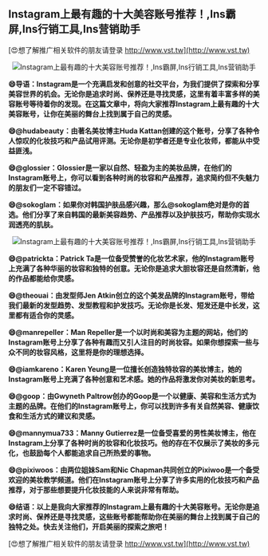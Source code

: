 ## **Instagram上最有趣的十大美容账号推荐！,Ins霸屏,Ins行销工具,Ins营销助手**

[😍想了解推广相关软件的朋友请登录 http://www.vst.tw](http://www.vst.tw)

 <center><img src="https://vst.tw/MP4/tuiguang/png/3.png" alt="Instagram上最有趣的十大美容账号推荐！,Ins霸屏,Ins行销工具,Ins营销助手"></center>

**😄导语：Instagram是一个充满启发和创意的社交平台，为我们提供了探索和分享美容世界的机会。无论你是追求时尚、保养还是寻找灵感，这里有着丰富多样的美容账号等待着你的发现。在这篇文章中，将向大家推荐Instagram上最有趣的十大美容账号，让你在美丽的舞台上找到属于自己的灵感。**

**😄@hudabeauty：由著名美妆博主Huda Kattan创建的这个账号，分享了各种令人惊叹的化妆技巧和产品试用评测。无论你是初学者还是专业化妆师，都能从中受益匪浅。**

**😄@glossier：Glossier是一家以自然、轻盈为主的美妆品牌，在他们的Instagram账号上，你可以看到各种时尚的妆容和产品推荐，追求简约但不失魅力的朋友们一定不容错过。**

**😄@sokoglam：如果你对韩国护肤品感兴趣，那么@sokoglam绝对是你的首选。他们分享了来自韩国的最新美容趋势、产品推荐以及护肤技巧，帮助你实现水润透亮的肌肤。**

 <center><img src="https://vst.tw/MP4/tuiguang/png/7.png" alt="Instagram上最有趣的十大美容账号推荐！,Ins霸屏,Ins行销工具,Ins营销助手"></center>

**😄@patrickta：Patrick Ta是一位备受赞誉的化妆艺术家，他的Instagram账号上充满了各种华丽的妆容和独特的创意。无论你是追求大胆妆容还是自然清新，他的作品都能给你灵感。**

**😄@theouai：由发型师Jen Atkin创立的这个美发品牌的Instagram账号，带给我们最新的发型趋势、发型教程和护发技巧。无论你是长发、短发还是中长发，这里都有适合你的灵感。**

**😄@manrepeller：Man Repeller是一个以时尚和美容为主题的网站，他们的Instagram账号上分享了各种有趣而又引人注目的时尚妆容。如果你想探索一些与众不同的妆容风格，这里将是你的理想选择。**

**😄@iamkareno：Karen Yeung是一位擅长创造独特妆容的美妆博主，她的Instagram账号上充满了各种创意和艺术感。她的作品将激发你对美妆的新思考。**

**😄@goop：由Gwyneth Paltrow创办的Goop是一个以健康、美容和生活方式为主题的品牌。在他们的Instagram账号上，你可以找到许多有关自然美容、健康饮食和生活方式的建议和灵感。**

**😄@mannymua733：Manny Gutierrez是一位备受喜爱的男性美妆博主，他在Instagram上分享了各种时尚的妆容和化妆技巧。他的存在不仅展示了美妆的多元化，也鼓励每个人都能追求自己所热爱的事物。**

**😄@pixiwoos：由两位姐妹Sam和Nic Chapman共同创立的Pixiwoo是一个备受欢迎的美妆教学频道。他们在Instagram账号上分享了许多实用的化妆技巧和产品推荐，对于那些想要提升化妆技能的人来说非常有帮助。**

**😄结语：以上是我向大家推荐的Instagram上最有趣的十大美容账号。无论你是追求时尚、保养还是寻找灵感，这些账号都能帮助你在美丽的舞台上找到属于自己的独特之处。快去关注他们，开启美丽的探索之旅吧！**

[😍想了解推广相关软件的朋友请登录 http://www.vst.tw](http://www.vst.tw)



